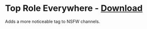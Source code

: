 # Top Role Everywhere - [Download](https://raw.githubusercontent.com/mwittrien/BetterDiscordAddons/master/Plugins/TopRoleEverywhere/TopRoleEverywhere.plugin.js)

Adds a more noticeable tag to NSFW channels.
